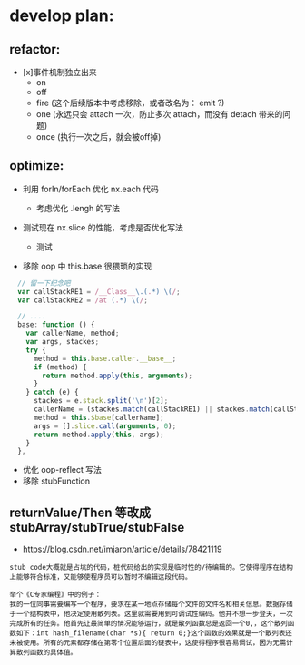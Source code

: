 # develop plan:

## refactor:
+ [x]事件机制独立出来
  - on
  - off
  - fire (这个后续版本中考虑移除，或者改名为： emit ?)
  - one (永远只会 attach 一次，防止多次 attach，而没有 detach 带来的问题)
  - once (执行一次之后，就会被off掉)

## optimize:
+ 利用 forIn/forEach 优化 nx.each 代码
  - 考虑优化 .lengh 的写法

+ 测试现在 nx.slice 的性能，考虑是否优化写法
  - 测试

+ 移除 oop 中 this.base 很猥琐的实现
```js
  // 留一下纪念吧
  var callStackRE1 = /__Class__\.(.*) \(/;
  var callStackRE2 = /at (.*) \(/;

  // ....
  base: function () {
    var callerName, method;
    var args, stackes;
    try {
      method = this.base.caller.__base__;
      if (method) {
        return method.apply(this, arguments);
      }
    } catch (e) {
      stackes = e.stack.split('\n')[2];
      callerName = (stackes.match(callStackRE1) || stackes.match(callStackRE2))[1];
      method = this.$base[callerName];
      args = [].slice.call(arguments, 0);
      return method.apply(this, args);
    }
  },
```

+ 优化 oop-reflect 写法
+ 移除 stubFunction

## returnValue/Then 等改成 stubArray/stubTrue/stubFalse
+ https://blog.csdn.net/imjaron/article/details/78421119

~~~
stub code大概就是占坑的代码，桩代码给出的实现是临时性的/待编辑的。它使得程序在结构上能够符合标准，又能够使程序员可以暂时不编辑这段代码。

举个《C专家编程》中的例子：
我的一位同事需要编写一个程序，要求在某一地点存储每个文件的文件名和相关信息。数据存储于一个结构表中，他决定使用散列表。这里就需要用到可调试性编码。他并不想一步登天，一次完成所有的任务。他首先让最简单的情况能够运行，就是散列函数总是返回一个0,，这个散列函数如下：int hash_filename(char *s){ return 0;}这个函数的效果就是一个散列表还未被使用。所有的元素都存储在第零个位置后面的链表中，这使得程序很容易调试，因为无需计算散列函数的具体值。
~~~


